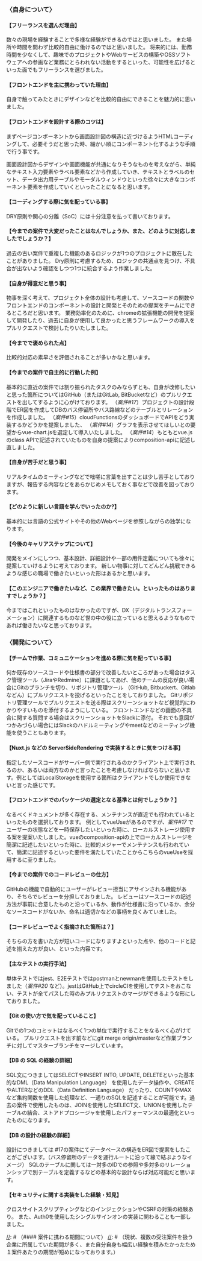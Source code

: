 ### 〈自身について〉

#### 【フリーランスを選んだ理由】

数々の現場を経験することで多様な経験ができるのではと思いました。
また場所や時間を問わず比較的自由に働けるのではと思いました。
将来的には、勤務時間を少なくして、趣味でのプロジェクトやWebサービスの構築やOSSソフトウェアへの参画など業務にとらわれない活動をするといった、可能性を広げるといった面でもフリーランスを選びました。

#### 【フロントエンドを主に携わっていた理由】

自身で触ってみたときにデザインなどを比較的自由にできることを魅力的に思いました。

#### 【フロントエンドを設計する際のコツは】

まずページコンポーネントから画面設計図の構造に近づけるようHTMLコーディングして、必要そうだと思った時、細かい順にコンポーネント化するような手順で行う事です。

画面設計図からデザインや画面機能が共通になりそうなものを考えながら、単純なテキスト入力要素やラベル要素などから作成していき、テキストとラベルのセット、データ出力用テーブルやモーダルウィンドウといった徐々に大きなコンポーネント要素を作成していくといったことになると思います。

#### 【コーディングする際に気を配っている事】

DRY原則や関心の分離（SoC）には十分注意を払って書いております。

#### 【今までの案件で大変だったことはなんでしょうか、また、どのように対応しましたでしょうか？】

過去の古い案件で重複した機能のあるロジックが1つのプロジェクトに散在したことがありました。
Dry原則に考慮するため、ロジックの共通点を見つけ、不具合が出ないよう確認をしつつ1つに統合するよう作業しました。

#### 【自身が得意だと思う事】

物事を深く考えて、プロジェクト全体の設計も考慮して、ソースコードの関数やフロントエンドのコンポーネントの設計と開発とそのための提案をチームにできるところだと思います。
業務効率化のために、chromeの拡張機能の開発を提案して開発したり、過去に自身が使用して良かったと思うフレームワークの導入をプルリクエストで検討したりいたしました。

#### 【今までで褒められた点】

比較的対応の素早さを評価されることが多いかなと思います。

#### 【今までの案件で自主的に行動した例】

基本的に直近の案件では割り振られたタスクのみならずとも、自身が改修したいと思った箇所についてはGitHub（またはGitLab, BitBucketなど）のプルリクエストを出してするように心がけております。
（_案件#17_）プロジェクトの設計段階でER図を作成してDBのバス停留所やバス路線などのテーブルとリレーションを作成しました。
（_案件#15_）cloudFunctionsのダッシュボードでAPIをどう実装するかどうかを提案しました、
（_案件#14_）グラフを表示させてほしいとの要望からvue-chart.jsを選定して導入いたしました。
（_案件#14_）もともとvue.jsのclass APIで記述されていたものを自身の提案によりcomposition-apiに記述し直しました。

#### 【自身が苦手だと思う事】

リアルタイムのミーティングなどで咄嗟に言葉を出すことは少し苦手としておりますが、報告する内容などをあらかじめメモしておく事などで改善を図っております。

#### 【どのように新しい言語を学んでいったのか?】

基本的には言語の公式サイトやその他のWebページを参照しながらの独学になります。

#### 【今後のキャリアステップについて】

開発をメインにしつつ、基本設計、詳細設計や一部の用件定義についても徐々に提案していけるように考えております。
新しい物事に対してどんどん挑戦できるような感じの職場で働きたいといった形はあるかと思います。

#### 【このエンジニアで働きたいなど、この業界で働きたい。といったものはありますでしょうか？】

今まではこれといったものはなかったのですが、DX（デジタルトランスフォーメーション）に関連するものなど世の中の役に立っていると思えるようなものであれば働きたいなと思っております。

### 〈開発について〉

#### 【チームで作業、コミュニケーションを進める際に気を配っている事】

何か既存のソースコードや仕様書の部分で改善したいところがあった場合はタスク管理ツール（JiraやRedmine）に課題としてあげ、他のチームの反応が良い場合にGitのブランチを切り、リポジトリ管理ツール （GitHub, Bitbuckert、Gitlabなどん）にプルリクエストを投げるといったことをしておりました。
Gitリポジトリ管理ツールでプルリクエストを送る際はスクリーンショットなど視覚的にわかりやすいものを添付するようにしている。
フロントエンドなどの画面の不具合に関する質問する場合はスクリーンショットをSlackに添付。
それでも意図がつかみづらい場合にはSlackのハドルミーティングやmeetなどのミーティング機能を使うこともあります。

#### 【Nuxt.js などの ServerSideRendering で実装するときに気をつける事】

指定したソースコードがサーバー側で実行されるのかクライアント上で実行されるのか、あるいは両方なのかと言ったことを考慮しなければならないと思います。例としてはLocalStorageを使用する箇所はクライアントでしか使用できないと言った感じです。

#### 【フロントエンドでのパッケージの選定となる基準とは何でしょうか？】

なるべくドキュメントが多く存在する、メンテナンスが直近でも行われているといったものを選択しております。
例としてvueUseがあるのですが、_案件#17_ でユーザーの状態などを一時保存したいといった時に、ローカルストレージ使用する案を提案いたしました。vueのcomposition-apiの上でローカルストレージを簡潔に記述したいといった時に、比較的メジャーでメンテナンスも行われていて、簡潔に記述するといった要件を満たしていたことからこちらのvueUseを採用するに至りました。

#### 【今までの案件でのコードレビューの仕方】

GitHubの機能で自動的にユーザーがレビュー担当にアサインされる機能があり、そちらでレビューを分担しておりました。
レビューはソースコードの記述方法が事前に合意したものと沿っているか、動作が仕様書に沿っているか、余分なソースコードがないか、命名は適切かなどの事柄を良くみていました。

#### 【コードレビューでよく指摘された箇所は？】

そちらの方を書いた方が短いコードになりますよといった点や、他のコードと記述を揃えた方が良い、といった内容です。

#### 【主なテストの実行手法】

単体テストではjest、E2Eテストではpostmanとnewmanを使用したテストをしました（_案件#20_ など）。jestはGitHub上でcircleCIを使用してテストをおこない、テストが全てパスした時のみプルリクエストのマージができるような形にしておりました。

#### 【Git の使い方で気を配っていること】

Gitでの1つのコミットはなるべく1つの単位で実行することをなるべく心がけている。
プルリクエストを出す前などにgit merge origin/masterなど作業ブランチに対してマスターブランチをマージしています。

#### 【DB の SQL の経験の詳細】

SQL文につきましてはSELECTやINSERT INTO, UPDATE, DELETEといった基本的なDML（Data Manipulation Language） を使用したデータ操作や、CREATEやALTERなどのDDL（Data Definition Language） だったり、COUNTやMAXなど集約関数を使用した処理など、一通りのSQLを記述することが可能です。過去の案件で使用したものは、JOINを使用したSELECT文、UNIONを使用したテーブルの結合、ストアドプロシージャを使用したパフォーマンスの最適化といったものになります。

#### 【DB の設計の経験の詳細】

設計につきましては #17の案件にてデータベースの構造をER図で提案をしたことがございます。（バス停留所のデータを運行ルートに沿って線で結ぶようなイメージ）
SQLのテーブルに関しては一対多のIDでの参照や多対多のリレーションシップで別テーブルを定義するなどの基本的な設計ならば対応可能だと思います。

#### 【セキュリティに関する実装をした経験・知見】
クロスサイトスクリプティングなどのインジェクションやCSRFの対策の経験あり。
また、Auth0を使用したシングルサインオンの実装に関わることも一部しました。

[//]: # "#### 【１週間ほど何画面くらい作れそうなかんじでしょうか】"
[//]: #
[//]: # "画面を意識したことはありませんが、ユーザープロフィールの編集などのページを作成してコンポーネント化するのには 3,4 日分かかると思います。"

[//]: # （#### 案件に携わる期間について）
[//]: # （現状、複数の受注案件を扱う企業に所属していた期間が多く、また自分自身も幅広い経験を積みたかったため１案件あたりの期間が短めになっております。）
